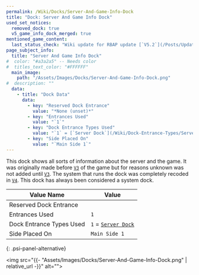```yaml
---
permalink: /Wiki/Docks/Server-And-Game-Info-Dock
title: "Dock: Server And Game Info Dock"
used_set_notices:
  removed_dock: true
  v5_game_info_dock_merged: true
mentioned_game_content:
  last_status_check: "Wiki update for RBAP update [`V5.2`](/Posts/Update-Log/5-2-0)"
page_subject_info:
  title: "Server And Game Info Dock"
#  color: "#a3a2a5" -- Needs color
#  titles_text_color: "#FFFFFF"
  main_image:
    path: "/Assets/Images/Docks/Server-And-Game-Info-Dock.png"
#  description: ""
  data:
    - title: "Dock Data"
      data:
        - key: "Reserved Dock Entrance"
          value: "*None (unset)*"
        - key: "Entrances Used"
          value: "`1`"
        - key: "Dock Entrance Types Used"
          value: "`1` = [`Server Dock`](/Wiki/Dock-Entrance-Types/Server-Dock)"
        - key: "Side Placed On"
          value: "`Main Side 1`"
---
```


This dock shows all sorts of information about the server and the game. It was originally made before [`V3`](/Posts/Update-Log/3-0-0) of the game but for reasons unknown was not added until [`V3`](/Posts/Update-Log/3-0-0). The system that runs the dock was completely recoded in [`V4`](/Posts/Update-Log/4-0-0). This dock has always been considered a system dock.

| Value Name               | Value |
|-|-|
| Reserved Dock Entrance   |  |
| Entrances Used           | `1` |
| Dock Entrance Types Used | `1` = [`Server Dock`](/Wiki/Dock-Entrance-Types/Server-Dock) |
| Side Placed On           | `Main Side 1` |
{: .psi-panel-alternative}

<img src="{{- "Assets/Images/Docks/Server-And-Game-Info-Dock.png" | relative_url -}}" alt="">